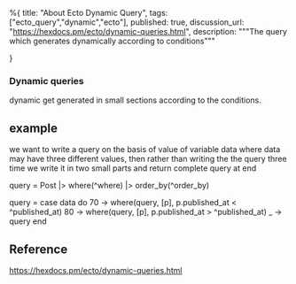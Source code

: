 %{
  title: "About Ecto Dynamic Query",
  tags: ["ecto_query","dynamic","ecto"],
  published: true,
  discussion_url: "https://hexdocs.pm/ecto/dynamic-queries.html",
  description: """The query which generates dynamically according to conditions"""
  
}

### Dynamic queries

dynamic get generated in small sections according to the conditions.

## example
 we want to write a query on the basis of value of variable data where data may have three different values, then rather than writing the the query three time we write it in two small parts and return complete query at end

 query =
  Post
  |> where(^where)
  |> order_by(^order_by)

query =
    case data do
     70 ->
        where(query, [p], p.published_at < ^published_at)
     80 ->
        where(query, [p], p.published_at > ^published_at)
      _ ->
        query
    end

## Reference
  https://hexdocs.pm/ecto/dynamic-queries.html